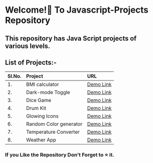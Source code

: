 # Welcome!👋 To Javascript-Projects Repository

## This repository has Java Script projects of various levels.

## List of Projects:-
| Sl.No.| Project | URL |
|:---|:---|:---| 
|1.| BMI calculator | [Demo Link](https://itzwow.github.io/bmi_calculator)|
|2.| Dark-mode Toggle| [Demo Link](https://itzwow.github.io/darkMode-toggle)|
|3.| Dice Game| [Demo Link](https://itzwow.github.io/javascript-projects/Dice%20Game)|
|4.| Drum Kit| [Demo Link](https://itzwow.github.io/javascript-projects/Drum%20kit)|
|5.| Glowing Icons| [Demo Link](https://itzwow.github.io/javascript-projects/glowingIcons)|
|6.| Random Color generator| [Demo Link](https://itzwow.github.io/randomColor)|
|7.| Temperature Converter| [Demo Link](https://itzwow.github.io/javascript-projects/temperature-converter)|
|8.| Weather App| [Demo Link](https://itzwow.github.io/javascript-projects/Weather%20app)|


### If you Like the Repository Don't Forget to ⭐ it.



 












